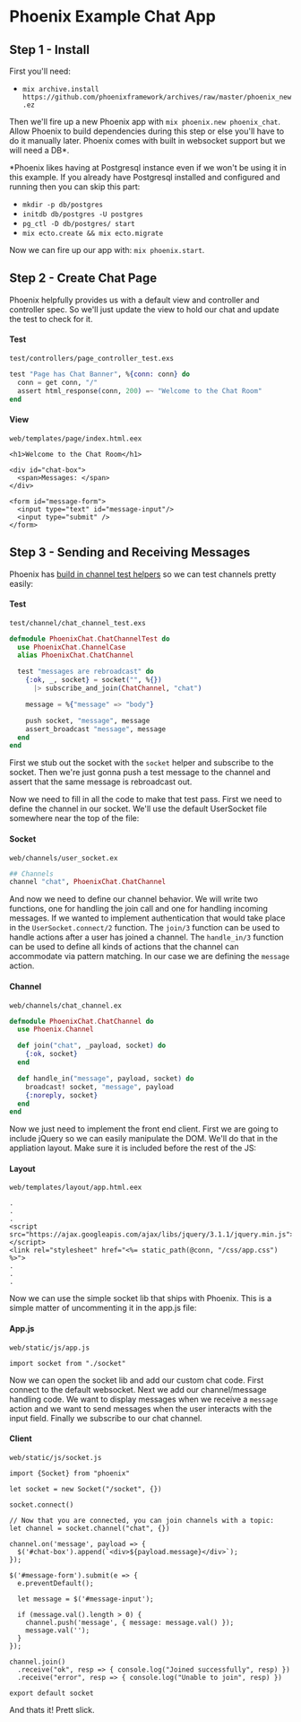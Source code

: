 # Phoenix Example Chat App

## Step 1 - Install

First you'll need:
* `mix archive.install https://github.com/phoenixframework/archives/raw/master/phoenix_new.ez`

Then we'll fire up a new Phoenix app with `mix phoenix.new phoenix_chat`. Allow Phoenix to build dependencies during this step or else you'll have to do it manually later. Phoenix comes with built in websocket support but we will need a DB*.

*Phoenix likes having at Postgresql instance even if we won't be using it in this example. If you already have Postgresql installed and configured and running then you can skip this part:

* `mkdir -p db/postgres`
* `initdb db/postgres -U postgres`
* `pg_ctl -D db/postgres/ start`
* `mix ecto.create && mix ecto.migrate`

Now we can fire up our app with: `mix phoenix.start`.

## Step 2 - Create Chat Page

Phoenix helpfully provides us with a default view and controller and controller spec. So we'll just update the view to hold our chat and update the test to check for it.

#### Test
`test/controllers/page_controller_test.exs`
```Elixir
test "Page has Chat Banner", %{conn: conn} do
  conn = get conn, "/"
  assert html_response(conn, 200) =~ "Welcome to the Chat Room"
end
```

#### View
`web/templates/page/index.html.eex`
```ERB
<h1>Welcome to the Chat Room</h1>

<div id="chat-box">
  <span>Messages: </span>
</div>

<form id="message-form">
  <input type="text" id="message-input"/>
  <input type="submit" />
</form>
```

## Step 3 - Sending and Receiving Messages

Phoenix has [build in channel test helpers](https://hexdocs.pm/phoenix/Phoenix.ChannelTest.html) so we can test channels pretty easily:

#### Test
`test/channel/chat_channel_test.exs`
```Elixir
defmodule PhoenixChat.ChatChannelTest do
  use PhoenixChat.ChannelCase
  alias PhoenixChat.ChatChannel

  test "messages are rebroadcast" do
    {:ok, _, socket} = socket("", %{})
      |> subscribe_and_join(ChatChannel, "chat")

    message = %{"message" => "body"}

    push socket, "message", message
    assert_broadcast "message", message
  end
end
```

First we stub out the socket with the `socket` helper and subscribe to the socket. Then we're just gonna push a test message to the channel and assert that the same message is rebroadcast out.

Now we need to fill in all the code to make that test pass. First we need to define the channel in our socket. We'll use the default UserSocket file somewhere near the top of the file:

#### Socket
`web/channels/user_socket.ex`
```Elixir
## Channels
channel "chat", PhoenixChat.ChatChannel
```

And now we need to define our channel behavior. We will write two functions, one for handling the join call and one for handling incoming messages. If we wanted to implement authentication that would take place in the `UserSocket.connect/2` function. The `join/3` function can be used to handle actions after a user has joined a channel. The `handle_in/3` function can be used to define all kinds of actions that the channel can accommodate via pattern matching. In our case we are defining the `message` action.

#### Channel
`web/channels/chat_channel.ex`
```Elixir
defmodule PhoenixChat.ChatChannel do
  use Phoenix.Channel

  def join("chat", _payload, socket) do
    {:ok, socket}
  end

  def handle_in("message", payload, socket) do
    broadcast! socket, "message", payload
    {:noreply, socket}
  end
end
```

Now we just need to implement the front end client. First we are going to include jQuery so we can easily manipulate the DOM. We'll do that in the appliation layout. Make sure it is included before the rest of the JS:

#### Layout
`web/templates/layout/app.html.eex`
```ERB
.
.
.
<script src="https://ajax.googleapis.com/ajax/libs/jquery/3.1.1/jquery.min.js"></script>
<link rel="stylesheet" href="<%= static_path(@conn, "/css/app.css") %>">
.
.
.
```

Now we can use the simple socket lib that ships with Phoenix. This is a simple matter of uncommenting it in the app.js file:

#### App.js
`web/static/js/app.js`
```JS
import socket from "./socket"
```

Now we can open the socket lib and add our custom chat code. First connect to the default websocket. Next we add our channel/message handling code. We want to display messages when we receive a `message` action and we want to send messages when the user interacts with the input field. Finally we subscribe to our chat channel.

#### Client
`web/static/js/socket.js`
```JS
import {Socket} from "phoenix"

let socket = new Socket("/socket", {})

socket.connect()

// Now that you are connected, you can join channels with a topic:
let channel = socket.channel("chat", {})

channel.on('message', payload => {
  $('#chat-box').append(`<div>${payload.message}</div>`);
});

$('#message-form').submit(e => {
  e.preventDefault();

  let message = $('#message-input');

  if (message.val().length > 0) {
    channel.push('message', { message: message.val() });
    message.val('');
  }
});

channel.join()
  .receive("ok", resp => { console.log("Joined successfully", resp) })
  .receive("error", resp => { console.log("Unable to join", resp) })

export default socket
```

And thats it! Prett slick.
